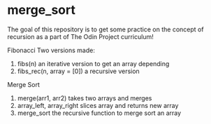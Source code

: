 # merge_sort

The goal of this repository is to get some practice on the concept of recursion as a part of The Odin Project curriculum! 

Fibonacci
Two versions made:
1. fibs(n) 
an iterative version to get an array depending
2. fibs_rec(n, array = [0]) 
a recursive version

Merge Sort
1. merge(arr1, arr2)
takes two arrays and merges
2. array_left, array_right
slices array and returns new array
3. merge_sort
the recursive function to merge sort an array
